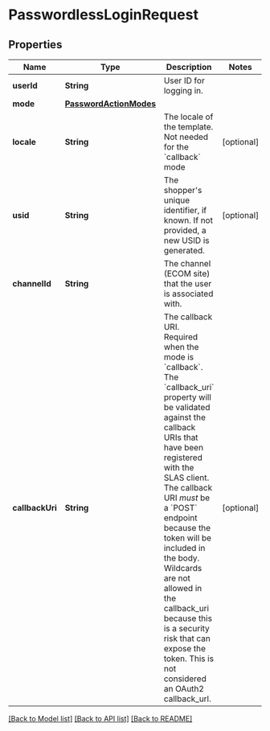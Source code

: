 # PasswordlessLoginRequest

## Properties
Name | Type | Description | Notes
------------ | ------------- | ------------- | -------------
**userId** | **String** | User ID for logging in. | 
**mode** | [**PasswordActionModes**](PasswordActionModes.md) |  | 
**locale** | **String** | The locale of the template. Not needed for the &#x60;callback&#x60; mode | [optional] 
**usid** | **String** | The shopper&#39;s unique identifier, if known. If not provided, a new USID is generated. | [optional] 
**channelId** | **String** | The channel (ECOM site) that the user is associated with. | 
**callbackUri** | **String** | The callback URI. Required when the mode is &#x60;callback&#x60;. The &#x60;callback_uri&#x60; property will be validated against the callback URIs that have been registered with the SLAS client. The callback URI _must_ be a &#x60;POST&#x60; endpoint because the token will be included in the body.  Wildcards are not allowed in the callback_uri because this is a security risk that can expose the token. This is not considered an OAuth2 callback_url.  | [optional] 

[[Back to Model list]](../README.md#documentation-for-models) [[Back to API list]](../README.md#documentation-for-api-endpoints) [[Back to README]](../README.md)


